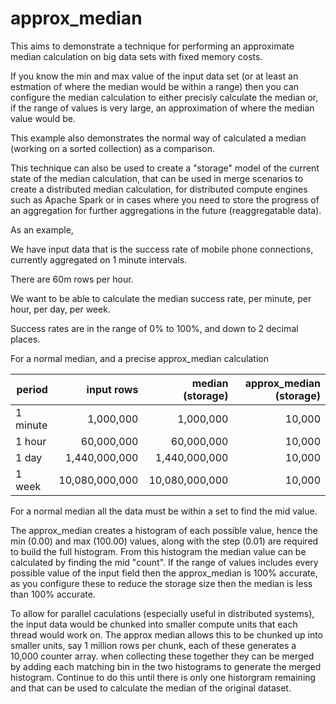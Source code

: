# approx_median
 
This aims to demonstrate a technique for performing an approximate median calculation on big data sets with fixed memory costs.
 
If you know the min and max value of the input data set (or at least an estmation of where the median would be within a range) then you can configure the median calculation to either precisly calculate the median or, if the range of values is very large, an approximation of where the median value would be.
 
This example also demonstrates the normal way of calculated a median (working on a sorted collection) as a comparison.
 
This technique can also be used to create a "storage" model of the current state of the median calculation, that can be used in merge scenarios to create a distributed median calculation, for distributed compute engines such as Apache Spark or in cases where you need to store the progress of an aggregation for further aggregations in the future (reaggregatable data).
 
As an example, 
 
We have input data that is the success rate of mobile phone connections, currently aggregated on 1 minute intervals.

There are 60m rows per hour.

We want to be able to calculate the median success rate, per minute, per hour, per day, per week.

Success rates are in the range of 0% to 100%, and down to 2 decimal places.

For a normal median, and a precise approx_median calculation

| period        | input rows     | median (storage) | approx_median (storage) |
| ------------- |---------------:|-----------------:|------------------------:|
| 1 minute      | 1,000,000      | 1,000,000        | 10,000                  |
| 1 hour        | 60,000,000     | 60,000,000       | 10,000                  |
| 1 day         | 1,440,000,000  | 1,440,000,000    | 10,000                  |
| 1 week        | 10,080,000,000 | 10,080,000,000   | 10,000                  |

For a normal median all the data must be within a set to find the mid value.

The approx_median creates a histogram of each possible value, hence the min (0.00) and max (100.00) values, along with the step (0.01) are required to build the full histogram. From this histogram the median value can be calculated by finding the mid "count". If the range of values includes every possible value of the input field then the approx_median is 100% accurate, as you configure these to reduce the storage size then the median is less than 100% accurate.

To allow for parallel caculations (especially useful in distributed systems), the input data would be chunked into smaller compute units that each thread would work on. The approx median allows this to be chunked up into smaller units, say 1 million rows per chunk, each of these generates a 10,000 counter array. when collecting these together they can be merged by adding each matching bin in the two histograms to generate the merged histogram. Continue to do this until there is only one historgram remaining and that can be used to calculate the median of the original dataset.
